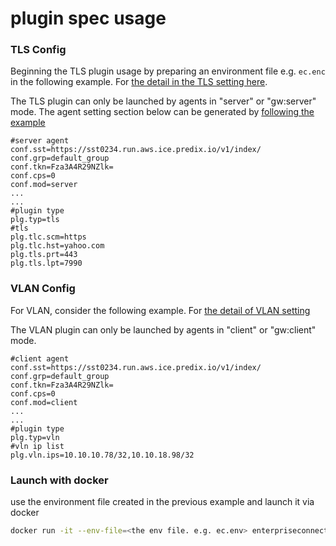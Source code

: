 # plugin spec usage
### TLS Config
Beginning the TLS plugin usage by preparing an environment file e.g. ```ec.enc``` in the following example. For [the detail in the TLS setting here](https://github.com/EC-Release/sdk/tree/v1/plugins/tls#tls-plugin). 

The TLS plugin can only be launched by agents in "server" or "gw:server" mode. The agent setting section below can be generated by [following the example](https://github.com/EC-Release/oci/blob/v1.1beta_helm_pkg/k8s/README.md#agentchart-configuration-conversion)
```env
#server agent
conf.sst=https://sst0234.run.aws.ice.predix.io/v1/index/                                                                
conf.grp=default_group                                                                                                                             
conf.tkn=Fza3A4R29NZlk=                                             
conf.cps=0
conf.mod=server
...
...
#plugin type
plg.typ=tls
#tls                                                                                                                                                          
plg.tlc.scm=https                                                                                                                                             
plg.tlc.hst=yahoo.com                                                                                                                                         
plg.tls.prt=443                                                                                                                                               
plg.tls.lpt=7990
```
### VLAN Config
For VLAN, consider the following example. For [the detail of VLAN setting](https://github.com/EC-Release/sdk/tree/v1/plugins/vln#vlan-plugin)

The VLAN plugin can only be launched by agents in "client" or "gw:client" mode.
```env
#client agent
conf.sst=https://sst0234.run.aws.ice.predix.io/v1/index/                                                                
conf.grp=default_group                                                                                                                             
conf.tkn=Fza3A4R29NZlk=                                             
conf.cps=0
conf.mod=client
...
...
#plugin type
plg.typ=vln
#vln ip list                                                                                                                                     
plg.vln.ips=10.10.10.78/32,10.10.18.98/32
```
### Launch with docker
use the environment file created in the previous example and launch it via docker
```bash
docker run -it --env-file=<the env file. e.g. ec.env> enterpriseconnect/plugins:v1
```
